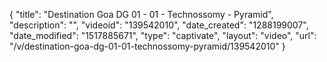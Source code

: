 {
    "title": "Destination Goa DG 01 - 01 - Technossomy - Pyramid",
    "description": "",
    "videoid": "139542010",
    "date_created": "1288199007",
    "date_modified": "1517885671",
    "type": "captivate",
    "layout": "video",
    "url": "\/v\/destination-goa-dg-01-01-technossomy-pyramid\/139542010"
}
